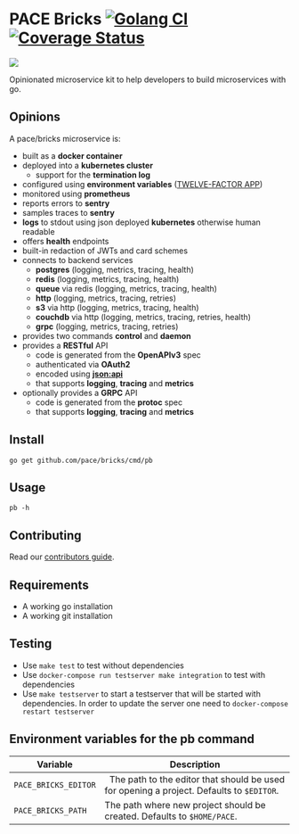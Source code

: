 # PACE Bricks [![Golang CI](https://github.com/pace/bricks/actions/workflows/golang-ci.yml/badge.svg)](https://github.com/pace/bricks/actions/workflows/golang-ci.yml)  [![Coverage Status](https://coveralls.io/repos/github/pace/bricks/badge.svg?branch=master)](https://coveralls.io/github/pace/bricks?branch=master)

![](artwork/PACE-Bricks_Header_LightBackground.png)

Opinionated microservice kit to help developers to build microservices with go.

## Opinions

A pace/bricks microservice is:

* built as a **docker container**
* deployed into a **kubernetes cluster**
  * support for the **termination log**
* configured using **environment variables** ([TWELVE-FACTOR APP](https://12factor.net/))
* monitored using **prometheus**
* reports errors to **sentry**
* samples traces to **sentry**
* **logs** to stdout using json deployed **kubernetes** otherwise human readable
* offers **health** endpoints
* built-in redaction of JWTs and card schemes
* connects to backend services
  * **postgres** (logging, metrics, tracing, health)
  * **redis** (logging, metrics, tracing, health)
  * **queue** via redis (logging, metrics, tracing, health)
  * **http** (logging, metrics, tracing, retries)
  * **s3** via http (logging, metrics, tracing, health)
  * **couchdb** via http (logging, metrics, tracing, retries, health)
  * **grpc** (logging, metrics, tracing, retries)
* provides two commands **control** and **daemon**
* provides a **RESTful** API
  * code is generated from the **OpenAPIv3** spec
  * authenticated via **OAuth2**
  * encoded using **[json:api](https://jsonapi.org/)**
  * that supports **logging**, **tracing** and **metrics**
* optionally provides a **GRPC** API
  * code is generated from the **protoc** spec
  * that supports **logging**, **tracing** and **metrics**

## Install

    go get github.com/pace/bricks/cmd/pb

## Usage

    pb -h

## Contributing
 
Read our [contributors guide](CONTRIBUTING.md).

## Requirements

* A working go installation
* A working git installation

## Testing

* Use `make test` to test without dependencies
* Use `docker-compose run testserver make integration` to test with dependencies
* Use `make testserver` to start a testserver that will be started with dependencies. In order to update the server one need to `docker-compose restart testserver`

## Environment variables for the pb command

| Variable | Description |
|-|-|
| `PACE_BRICKS_EDITOR` |  The path to the editor that should be used for opening a project. Defaults to `$EDITOR`. |
| `PACE_BRICKS_PATH` | The path where new project should be created. Defaults to `$HOME/PACE`. |
